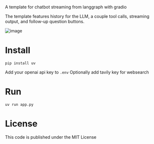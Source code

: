 A template for chatbot streaming from langgraph with gradio

The template features history for the LLM, a couple tool calls, streaming output, and follow-up question buttons.

![image](https://github.com/user-attachments/assets/d98bd033-128e-427a-9d8e-a79eabeb338f)


# Install

    pip install uv

Add your openai api key to `.env`
Optionally add tavily key for websearch

# Run

    uv run app.py

# License

This code is published under the MIT License
